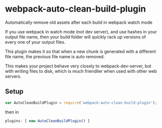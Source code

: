 # webpack-auto-clean-build-plugin
Automatically remove old assets after each build in webpack watch mode

If you use webpack in watch mode (not dev server), and use hashes in your output file name, then your build folder will quickly rack up versions of every one of your output files.

This plugin makes it so that when a new chunk is generated with a different file name, the previous file name is auto removed.

This makes your project behave very closely to webpack-dev-server, but with writing files to disk, which is much friendlier when used with other web servers.


## Setup

```javascript
var AutoCleanBuildPlugin = require('webpack-auto-clean-build-plugin');
```

then in 

```javascript
plugins: [ new AutoCleanBuildPlugin() ]
```
